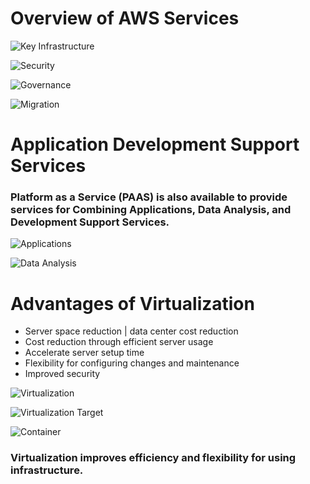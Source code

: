 # Overview of AWS Services


![Key Infrastructure](https://github.com/jsanon01/aws_services/blob/main/images/key_services.png)

![Security](https://github.com/jsanon01/aws_services/blob/main/images/security.png)

![Governance](https://github.com/jsanon01/aws_services/blob/main/images/governance.png)

![Migration](https://github.com/jsanon01/aws_services/blob/main/images/migration.png)


# Application Development Support Services

### Platform as a Service (PAAS) is also available to provide services for Combining Applications, Data Analysis, and Development Support Services.


![Applications](https://github.com/jsanon01/aws_services/blob/main/images/applications.png)

![Data Analysis](https://github.com/jsanon01/aws_services/blob/main/images/data_analysis.png)


# Advantages of Virtualization

- Server space reduction | data center cost reduction
- Cost reduction through efficient server usage
- Accelerate server setup time
- Flexibility for configuring changes and maintenance
- Improved security

![Virtualization](https://github.com/jsanon01/aws_services/blob/main/images/virtualization.png)

![Virtualization Target](https://github.com/jsanon01/aws_services/blob/main/images/target.png)

![Container](https://github.com/jsanon01/aws_services/blob/main/images/container.png)

### Virtualization improves efficiency and flexibility for using infrastructure.